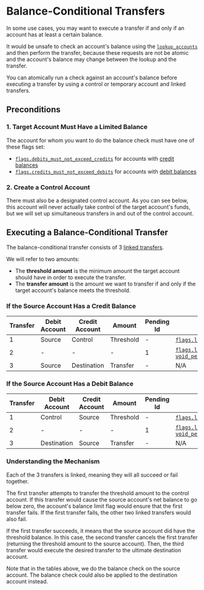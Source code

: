 # Balance-Conditional Transfers

In some use cases, you may want to execute a transfer if and only if an account has at least a
certain balance.

It would be unsafe to check an account's balance using the
[`lookup_accounts`](../../reference/requests/lookup_accounts.md) and then perform the transfer,
because these requests are not be atomic and the account's balance may change between the lookup and
the transfer.

You can atomically run a check against an account's balance before executing a transfer by using a
control or temporary account and linked transfers.

## Preconditions

### 1. Target Account Must Have a Limited Balance

The account for whom you want to do the balance check must have one of these flags set:

- [`flags.debits_must_not_exceed_credits`](../../reference/account.md#flagsdebits_must_not_exceed_credits)
  for accounts with [credit balances](../data-modeling.md#credit-balances)
- [`flags.credits_must_not_exceed_debits`](../../reference/account.md#flagscredits_must_not_exceed_debits)
  for accounts with [debit balances](../data-modeling.md#debit-balances)

### 2. Create a Control Account

There must also be a designated control account. As you can see below, this account will never
actually take control of the target account's funds, but we will set up simultaneous transfers in
and out of the control account.

## Executing a Balance-Conditional Transfer

The balance-conditional transfer consists of 3
[linked transfers](../linked-events.md).

We will refer to two amounts:

- The **threshold amount** is the minimum amount the target account should have in order to execute
  the transfer.
- The **transfer amount** is the amount we want to transfer if and only if the target account's
  balance meets the threshold.

### If the Source Account Has a Credit Balance

| Transfer | Debit Account | Credit Account | Amount    | Pending Id | Flags                                                          |
| -------- | ------------- | -------------- | --------- | ---------- | -------------------------------------------------------------- |
| 1        | Source        | Control        | Threshold |          - | [`flags.linked`](../../reference/transfer.md#flagslinked), [`pending`](../../reference/transfer.md#flagspending) |
| 2        | -             | -              | -         |          1 | [`flags.linked`](../../reference/transfer.md#flagslinked), [`void_pending_transfer`](../../reference/transfer.md#flagsvoid_pending_transfer) |
| 3        | Source        | Destination    | Transfer  |          - | N/A                                                            |

### If the Source Account Has a Debit Balance

| Transfer | Debit Account | Credit Account | Amount    | Pending Id | Flags                                                          |
| -------- | ------------- | -------------- | --------- | ---------- | -------------------------------------------------------------- |
| 1        | Control       | Source         | Threshold |          - | [`flags.linked`](../../reference/transfer.md#flagslinked), [`pending`](../../reference/transfer.md#flagspending) |
| 2        | -             | -              | -         |          1 | [`flags.linked`](../../reference/transfer.md#flagslinked), [`void_pending_transfer`](../../reference/transfer.md#flagsvoid_pending_transfer) |
| 3        | Destination   | Source         | Transfer  |          - | N/A                                                            |

### Understanding the Mechanism

Each of the 3 transfers is linked, meaning they will all succeed or fail together.

The first transfer attempts to transfer the threshold amount to the control account. If this
transfer would cause the source account's net balance to go below zero, the account's balance limit
flag would ensure that the first transfer fails. If the first transfer fails, the other two linked
transfers would also fail.

If the first transfer succeeds, it means that the source account did have the threshold balance. In
this case, the second transfer cancels the first transfer (returning the threshold amount to the
source account). Then, the third transfer would execute the desired transfer to the ultimate
destination account.

Note that in the tables above, we do the balance check on the source account. The balance check
could also be applied to the destination account instead.
